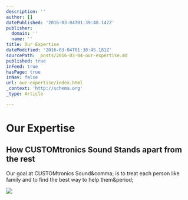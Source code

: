 ```yaml
---
description: ''
author: []
datePublished: '2016-03-04T01:39:48.147Z'
publisher:
  domain: ''
  name: ''
title: Our Expertise
dateModified: '2016-03-04T01:38:45.181Z'
sourcePath: _posts/2016-03-04-our-expertise.md
published: true
inFeed: true
hasPage: true
inNav: false
url: our-expertise/index.html
_context: 'http://schema.org'
_type: Article

---
```

# Our Expertise

<article style=""><h1>How CUSTOMtronics Sound Stands apart from the rest</h1><p>Our goal at CUSTOMtronics Sound&amp;comma; is to treat each person like family and to find the best way to help them&amp;period;</p><img src="https://static.wixstatic.com/media/2d3a1c_7531f85a6e9340e9bfdc271a6d0d85ea.jpg" /></article>